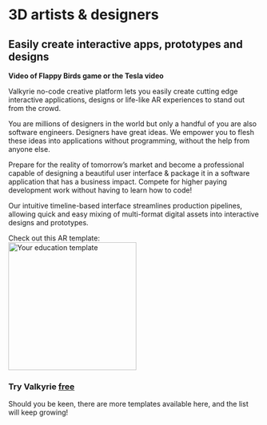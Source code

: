 # 3D artists & designers
## Easily create interactive apps, prototypes and designs

**Video of Flappy Birds game or the Tesla video**

Valkyrie no-code creative platform lets you easily create cutting edge interactive applications, designs or life-like AR experiences to stand out from the crowd.  

You are millions of designers in the world but only a handful of you are also software engineers. Designers have great ideas. We empower you to flesh these ideas into applications without programming, without the help from anyone else.  

Prepare for the reality of tomorrow’s market and become a professional capable of designing a beautiful user interface & package it in a software application that has a business impact. Compete for higher paying development work without having to learn how to code!    

Our intuitive timeline-based interface streamlines production pipelines, allowing quick and easy mixing of multi-format digital assets into interactive designs and prototypes.  

Check out this AR template:  
<a href="https://www.talansoft.com/md/docs/VlkSamples/ar-dragon"><img src= "https://cdn2.talansoft.com/ftp/img/www/Dragon-AR-3.png" alt="Your education template" width="256"></a>  
### Try Valkyrie [**free**](https://www.talansoft.com/vlk/downloads)  

Should you be keen, there are more templates available here, and the list will keep growing!